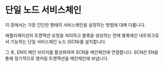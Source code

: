 # 단일 노드 서비스체인 <a id="single-node-service-chain"></a>

이 장에서는 가장 간단한 형태의 서비스체인을 설정하는 방법에 대해 다룹니다.

애플리케이션의 트랜잭션 요청을 처리하고 블록을 생성하는 전매 블록체인 네트워크로서 기능하는 단일 서비스체인 노드 (SCN)를 설치합니다.

그 후, EN의 메인 브리지를 활성화하여 SCN을 메인체인에 연결합니다. SCN은 EN을 통해 정기적으로 앵커링 트랜잭션을 메인체인에 보냅니다. 

 
